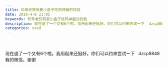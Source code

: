 ```yaml
---
title: 珍珠老铁有要小盒子吃鸡神器的找我
date: 2019-4-8 21:05
keywords: 珍珠老铁有要小盒子吃鸡神器的找我
description: 现在退了一个又有6个啦。我用起来还挺好。你们可以约来尝试一下  dzcp8848我的微信。谢谢
categories: used
---
```

<td class="t_f" id="postmessage_3433568">

<br/>
<br/>
现在退了一个又有6个啦。我用起来还挺好。你们可以约来尝试一下   dzcp8848我的微信。谢谢<br/>
<img alt="" border="0" class="zoom" data-cf-modified-6c335ef4fa5027ef60a8a653-="" file="http://www.flw.ph/data/appbyme/upload/image/201904/08/BLwlnNrgk62F.jpg" id="aimg_KLRJn" lazyloadthumb="1" onclick="" onmouseover="" src="http://www.flw.ph/data/appbyme/upload/image/201904/08/BLwlnNrgk62F.jpg"/><br/>
<img alt="" border="0" class="zoom" data-cf-modified-6c335ef4fa5027ef60a8a653-="" file="http://www.flw.ph/data/appbyme/upload/image/201904/08/ZE97CXKUZOxF.jpg" id="aimg_VXzQ0" lazyloadthumb="1" onclick="" onmouseover="" src="http://www.flw.ph/data/appbyme/upload/image/201904/08/ZE97CXKUZOxF.jpg"/><br/>
<img alt="" border="0" class="zoom" data-cf-modified-6c335ef4fa5027ef60a8a653-="" file="http://www.flw.ph/data/appbyme/upload/image/201904/08/S6prI8k6Vvkh.jpg" id="aimg_grbHQ" lazyloadthumb="1" onclick="" onmouseover="" src="http://www.flw.ph/data/appbyme/upload/image/201904/08/S6prI8k6Vvkh.jpg"/><br/>
<img alt="" border="0" class="zoom" data-cf-modified-6c335ef4fa5027ef60a8a653-="" file="http://www.flw.ph/data/appbyme/upload/image/201904/08/HuCbFCqrWLg3.jpg" id="aimg_vX6rF" lazyloadthumb="1" onclick="" onmouseover="" src="http://www.flw.ph/data/appbyme/upload/image/201904/08/HuCbFCqrWLg3.jpg"/><br/>
</td>
